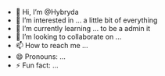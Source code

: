 - 👋 Hi, I’m @Hybryda
- 👀 I’m interested in ... a little bit of everything
- 🌱 I’m currently learning ... to be a admin it
- 💞️ I’m looking to collaborate on ...
- 📫 How to reach me ...
- 😄 Pronouns: ...
- ⚡ Fun fact: ... 

<!---
Hybryda/Hybryda is a ✨ special ✨ repository because its `README.md` (this file) appears on your GitHub profile.
You can click the Preview link to take a look at your changes.
--->

